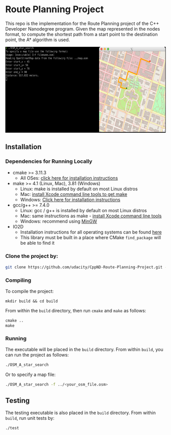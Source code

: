 # Route Planning Project

This repo is the implementation for the Route Planning project of the C++ Developer Nanodegree program. Given the map represented in the nodes format, to compute the shortest path from a start point to the destination point, the A* algorithm is used.

<img src="result.png" width="600" height="270" />


## Installation

### Dependencies for Running Locally
* cmake >= 3.11.3
  * All OSes: [click here for installation instructions](https://cmake.org/install/)
* make >= 4.1 (Linux, Mac), 3.81 (Windows)
  * Linux: make is installed by default on most Linux distros
  * Mac: [install Xcode command line tools to get make](https://developer.apple.com/xcode/features/)
  * Windows: [Click here for installation instructions](http://gnuwin32.sourceforge.net/packages/make.htm)
* gcc/g++ >= 7.4.0
  * Linux: gcc / g++ is installed by default on most Linux distros
  * Mac: same instructions as make - [install Xcode command line tools](https://developer.apple.com/xcode/features/)
  * Windows: recommend using [MinGW](http://www.mingw.org/)
* IO2D
  * Installation instructions for all operating systems can be found [here](https://github.com/cpp-io2d/P0267_RefImpl/blob/master/BUILDING.md)
  * This library must be built in a place where CMake `find_package` will be able to find it
 
### Clone the project by:
```bash
git clone https://github.com/udacity/CppND-Route-Planning-Project.git --recurse-submodules
```

### Compiling
To compile the project:
```
mkdir build && cd build
```
From within the `build` directory, then run `cmake` and `make` as follows:
```
cmake ..
make
```
### Running
The executable will be placed in the `build` directory. From within `build`, you can run the project as follows:
```bash
./OSM_A_star_search
```
Or to specify a map file:
```bash
./OSM_A_star_search -f ../<your_osm_file.osm>
```

## Testing

The testing executable is also placed in the `build` directory. From within `build`, run unit tests by:
```bash
./test
```
